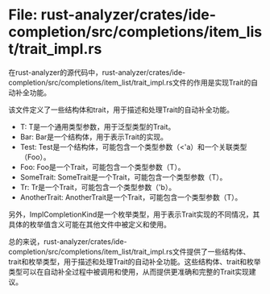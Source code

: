 # File: rust-analyzer/crates/ide-completion/src/completions/item_list/trait_impl.rs

在rust-analyzer的源代码中，rust-analyzer/crates/ide-completion/src/completions/item_list/trait_impl.rs文件的作用是实现Trait的自动补全功能。

该文件定义了一些结构体和trait，用于描述和处理Trait的自动补全功能。

- T: T是一个通用类型参数，用于泛型类型的Trait。
- Bar: Bar是一个结构体，用于表示Trait的实现。
- Test: Test是一个结构体，可能包含一个类型参数（<'a）和一个关联类型（Foo）。
- Foo: Foo是一个Trait，可能包含一个类型参数（T）。
- SomeTrait: SomeTrait是一个Trait，可能包含一个类型参数（T）。
- Tr: Tr是一个Trait，可能包含一个类型参数（'b）。
- AnotherTrait: AnotherTrait是一个Trait，可能包含一个类型参数（T）。

另外，ImplCompletionKind是一个枚举类型，用于表示Trait实现的不同情况，其具体的枚举值含义可能在其他文件中被定义和使用。

总的来说，rust-analyzer/crates/ide-completion/src/completions/item_list/trait_impl.rs文件提供了一些结构体、trait和枚举类型，用于描述和处理Trait的自动补全功能。这些结构体、trait和枚举类型可以在自动补全过程中被调用和使用，从而提供更准确和完整的Trait实现建议。

